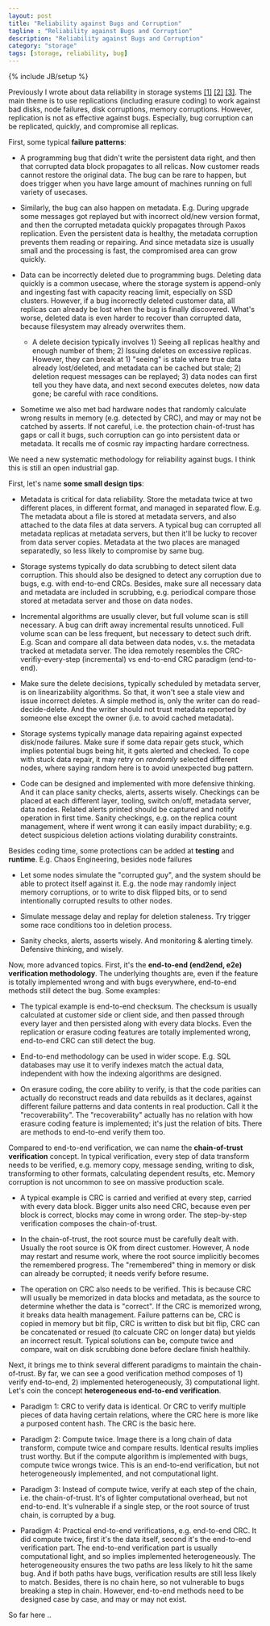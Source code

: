 ```yaml
---
layout: post
title: "Reliability against Bugs and Corruption"
tagline : "Reliability against Bugs and Corruption"
description: "Reliability against Bugs and Corruption"
category: "storage"
tags: [storage, reliability, bug]
---
```

{% include JB/setup %}

Previously I wrote about data reliability in storage systems [[1]](/storage/Engineering-Reliability-Practices) [[2]](/storage/Storage-Reliability-Calculations) [[3]](/storage/Experience-In-Feature-Development-And-Rollout-Cycle). The main theme is to use replications (including erasure coding) to work against bad disks, node failures, disk corruptions, memory corruptions. However, replication is not as effective against bugs. Especially, bug corruption can be replicated, quickly, and compromise all replicas.

First, some typical __failure patterns__:

  * A programming bug that didn't write the persistent data right, and then that corrupted data block propagates to all relicas. Now customer reads cannot restore the original data.  The bug can be rare to happen, but does trigger when you have large amount of machines running on full variety of usecases.

  * Similarly, the bug can also happen on metadata.  E.g. During upgrade some messages got replayed but with incorrect old/new version format, and then the corrupted metadata quickly propagates through Paxos replication. Even the persistent data is healthy, the metadata corruption prevents them reading or repairing. And since metadata size is usually small and the processing is fast, the compromised area can grow quickly.

  * Data can be incorrectly deleted due to programming bugs. Deleting data quickly is a common usecase, where the storage system is append-only and ingesting fast with capacity reacing limit, especially on SSD clusters. However, if a bug incorrectly deleted customer data, all replicas can already be lost when the bug is finally discovered. What's worse, deleted data is even harder to recover than corrupted data, because filesystem may already overwrites them.

    * A delete decision typically involves 1) Seeing all replicas healthy and enough number of them; 2) Issuing deletes on excessive replicas.  However, they can break at 1) "seeing" is stale where true data already lost/deleted, and metadata can be cached but stale; 2) deletion request messages can be replayed; 3) data nodes can first tell you they have data, and next second executes deletes, now data gone; be careful with race conditions.

  * Sometime we also met bad hardware nodes that randomly calculate wrong results in memory (e.g. detected by CRC), and may or may not be catched by asserts. If not careful, i.e. the protection chain-of-trust has gaps or call it bugs, such corruption can go into persistent data or metadata. It recalls me of cosmic ray impacting hardare correctness.

We need a new systematic methodology for reliability against bugs. I think this is still an open industrial gap.

First, let's name __some small design tips__:

  * Metadata is critical for data reliability.  Store the metadata twice at two different places, in different format, and managed in separated flow.  E.g. The metadata about a file is stored at metadata servers, and also attached to the data files at data servers. A typical bug can corrupted all metadata replicas at metadata servers, but then it'll be lucky to recover from data server copies. Metadata at the two places are managed separatedly, so less likely to compromise by same bug.

  * Storage systems typically do data scrubbing to detect silent data corruption. This should also be designed to detect any corruption due to bugs, e.g. with end-to-end CRCs. Besides, make sure all necessary data and metadata are included in scrubbing, e.g. periodical compare those stored at metadata server and those on data nodes.

  * Incremental algorithms are usually clever, but full volume scan is still necessary. A bug can drift away incremental results unnoticed. Full volume scan can be less frequent, but necessary to detect such drift. E.g. Scan and compare all data between data nodes, v.s. the metadata tracked at metadata server.  The idea remotely resembles the CRC-verifiy-every-step (incremental) vs end-to-end CRC paradigm (end-to-end).

  * Make sure the delete decisions, typically scheduled by metadata server, is on linearizability algorithms. So that, it won't see a stale view and issue incorrect deletes.  A simple method is, only the writer can do read-decide-delete. And the writer should not trust metadata reported by someone else except the owner (i.e. to avoid cached metadata).

  * Storage systems typically manage data repairing against expected disk/node failures. Make sure if some data repair gets stuck, which implies potential bugs being hit, it gets alerted and checked.  To cope with stuck data repair, it may retry on *randomly* selected different nodes, where saying random here is to avoid unexpected bug pattern.
  
  * Code can be designed and implemented with more defensive thinking. And it can place sanity checks, alerts, asserts wisely. Checkings can be placed at each different layer, tooling, switch on/off, metadata server, data nodes. Related alerts printed should be captured and notify operation in first time.  Sanity checkings, e.g. on the replica count management, where if went wrong it can easily impact durability; e.g. detect suspicious deletion actions violating durability constraints.

Besides coding time, some protections can be added at __testing__ and __runtime__. E.g. Chaos Engineering, besides node failures

  * Let some nodes simulate the "corrupted guy", and the system should be able to protect itself against it. E.g. the node may randomly inject memory corruptions, or to write to disk flipped bits, or to send intentionally corrupted results to other nodes.

  * Simulate message delay and replay for deletion staleness. Try trigger some race conditions too in deletion process.

  * Sanity checks, alerts, asserts wisely. And monitoring & alerting timely. Defensive thinking, and wisely.

Now, more advanced topics. First, it's the __end-to-end (end2end, e2e) verification methodology__. The underlying thoughts are, even if the feature is totally implemented wrong and with bugs everywhere, end-to-end methods still detect the bug. Some examples:

  * The typical example is end-to-end checksum. The checksum is usually calculated at customer side or client side, and then passed through every layer and then persisted along with every data blocks.  Even the replication or erasure coding features are totally implemented wrong, end-to-end CRC can still detect the bug.

  * End-to-end methodology can be used in wider scope. E.g. SQL databases may use it to verify indexes match the actual data, independent with how the indexing algorithms are designed.

  * On erasure coding, the core ability to verify, is that the code parities can actually do reconstruct reads and data rebuilds as it declares, against different failure patterns and data contents in real production. Call it the "recoverability". The "recoverability" actually has no relation with how erasure coding feature is implemented; it's just the relation of bits. There are methods to end-to-end verify them too.

Compared to end-to-end verification, we can name the __chain-of-trust verification__ concept. In typical verification, every step of data transform needs to be verified, e.g. memory copy, message sending, writing to disk, transforming to other formats, calculating dependent results, etc.  Memory corruption is not uncommon to see on massive production scale.

  * A typical example is CRC is carried and verified at every step, carried with every data block. Bigger units also need CRC, because even per block is correct, blocks may come in wrong order. The step-by-step verification composes the chain-of-trust.

  * In the chain-of-trust, the root source must be carefully dealt with. Usually the root source is OK from direct customer.  However, A node may restart and resume work, where the root source implicitly becomes the remembered progress. The "remembered" thing in memory or disk can already be corrupted; it needs verify before resume.

  * The operation on CRC also needs to be verified. This is because CRC will usually be memorized in data blocks and metadata, as the source to determine whether the data is "correct". If the CRC is memorized wrong, it breaks data health management.  Failure patterns can be, CRC is copied in memory but bit flip, CRC is written to disk but bit flip, CRC can be concatenated or resued (to calcuate CRC on longer data) but yields an incorrect result.  Typical solutions can be, compute twice and compare, wait on disk scrubbing done before declare finish healthily.

Next, it brings me to think several different paradigms to maintain the chain-of-trust. By far, we can see a good verification method composes of 1) verify end-to-end, 2) implemented heterogeneously, 3) computational light. Let's coin the concept __heterogeneous end-to-end verification__.

  * Paradigm 1: CRC to verify data is identical. Or CRC to verify multiple pieces of data having certain relations, where the CRC here is more like a purposed content hash.  The CRC is the basic here.

  * Paradigm 2: Compute twice. Image there is a long chain of data transform, compute twice and compare results. Identical results implies trust worthy.  But if the compute algorithm is implemented with bugs, compute twice wrongs twice.  This is an end-to-end verification, but not heterogeneously implemented, and not computational light.

  * Paradigm 3: Instead of compute twice, verify at each step of the chain, i.e. the chain-of-trust. It's of lighter computational overhead, but not end-to-end. It's vulnerable if a single step, or the root source of trust chain, is corrupted by a bug.

  * Paradigm 4: Practical end-to-end verifications, e.g. end-to-end CRC.  It did compute twice, first it's the data itself, second it's the end-to-end verification part. The end-to-end verification part is usually computational light, and so implies implemented heterogeneously. The heterogeneousity ensures the two paths are less likely to hit the same bug. And if both paths have bugs, verification results are still less likely to match.  Besides, there is no chain here, so not vulnerable to bugs breaking a step in chain.  However, end-to-end methods need to be designed case by case, and may or may not exist.

So far here ..
